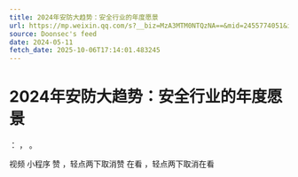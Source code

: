 ```yaml
---
title: 2024年安防大趋势：安全行业的年度愿景
url: https://mp.weixin.qq.com/s?__biz=MzA3MTM0NTQzNA==&mid=2455774051&idx=1&sn=085c63cdd4eb4c2130cc8c6d51a0c42e
source: Doonsec's feed
date: 2024-05-11
fetch_date: 2025-10-06T17:14:01.483245
---
```


# 2024年安防大趋势：安全行业的年度愿景

：
，
。

视频
小程序
赞
，轻点两下取消赞
在看
，轻点两下取消在看